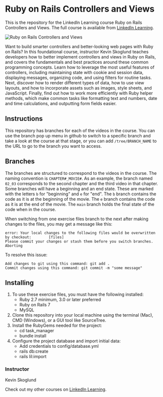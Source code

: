 # Ruby on Rails Controllers and Views
This is the repository for the LinkedIn Learning course Ruby on Rails Controllers and Views. The full course is available from [LinkedIn Learning][lil-course-url].

![Ruby on Rails Controllers and Views][lil-thumbnail-url] 

Want to build smarter controllers and better-looking web pages with Ruby on Rails? In this foundational course, instructor Kevin Skoglund teaches developers how to better implement controllers and views in Ruby on Rails, and covers the fundamentals and best practices around these common programming concepts. Learn how to leverage the most useful features of controllers, including maintaining state with cookie and session data, displaying messages, organizing code, and using filters for routine tasks. Next, discover how to render different types of data, how to use view layouts, and how to incorporate assets such as images, style sheets, and JavaScript. Finally, find out how to work more efficiently with Ruby helper methods, which make common tasks like formatting text and numbers, date and time calculations, and outputting form fields easier.

## Instructions
This repository has branches for each of the videos in the course. You can use the branch pop up menu in github to switch to a specific branch and take a look at the course at that stage, or you can add `/tree/BRANCH_NAME` to the URL to go to the branch you want to access.

## Branches
The branches are structured to correspond to the videos in the course. The naming convention is `CHAPTER#_MOVIE#`. As an example, the branch named `02_03` corresponds to the second chapter and the third video in that chapter. 
Some branches will have a beginning and an end state. These are marked with the letters `b` for "beginning" and `e` for "end". The `b` branch contains the code as it is at the beginning of the movie. The `e` branch contains the code as it is at the end of the movie. The `main` branch holds the final state of the code when in the course.

When switching from one exercise files branch to the next after making changes to the files, you may get a message like this:

    error: Your local changes to the following files would be overwritten by checkout:        [files]
    Please commit your changes or stash them before you switch branches.
    Aborting

To resolve this issue:
	
    Add changes to git using this command: git add .
	Commit changes using this command: git commit -m "some message"

## Installing
1. To use these exercise files, you must have the following installed:
	- Ruby 2.7 minimum, 3.0 or later preferred
	- Ruby on Rails 7
	- MySQL
2. Clone this repository into your local machine using the terminal (Mac), CMD (Windows), or a GUI tool like SourceTree.
3. Install the RubyGems needed for the project:
	- cd task_manager
	- bundle install
4. Configure the project database and import initial data:
	- Add credentials to config/database.yml
	- rails db:create
	- rails lil:import


### Instructor

Kevin Skoglund 
                            


                            

Check out my other courses on [LinkedIn Learning](https://www.linkedin.com/learning/instructors/kevin-skoglund).

[lil-course-url]: https://www.linkedin.com/learning/ruby-on-rails-controllers-and-views
[lil-thumbnail-url]: https://cdn.lynda.com/course/2498312/2498312-1657743096167-16x9.jpg

